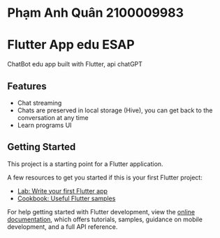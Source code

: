 
# Phạm Anh Quân 2100009983
# Flutter App edu ESAP

ChatBot edu app built with Flutter, api chatGPT

## Features

- Chat streaming
- Chats are preserved in local storage (Hive), you can get back to the conversation at any time
- Learn programs UI

## Getting Started

This project is a starting point for a Flutter application.

A few resources to get you started if this is your first Flutter project:

- [Lab: Write your first Flutter app](https://docs.flutter.dev/get-started/codelab)
- [Cookbook: Useful Flutter samples](https://docs.flutter.dev/cookbook)

For help getting started with Flutter development, view the
[online documentation](https://docs.flutter.dev/), which offers tutorials,
samples, guidance on mobile development, and a full API reference.
